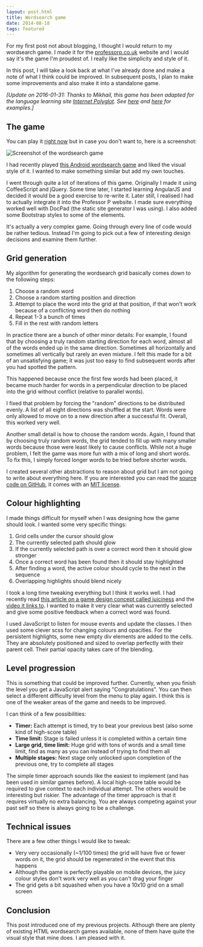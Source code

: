 ```yaml
---
layout: post.html
title: Wordsearch game
date: 2014-08-18
tags: featured
---
```


For my first post not about blogging, I thought I would return to my wordsearch game. I made it for the [professorp.co.uk](http://professorp.co.uk/games/wordsearch/) website and I would say it's the game I'm proudest of. I really like the simplicity and style of it. 

In this post, I will take a look back at what I've already done and make a note of what I think could be improved. In subsequent posts, I plan to make some improvements and also make it into a standalone game.

<!--more-->

*[Update on 2016-01-31: Thanks to Mikhail, this game has been adapted for the language learning site [Internet Polyglot](http://www.internetpolyglot.com/). See [here](http://www.internetpolyglot.com/word_search_game?lessonId=-2104301155) and [here](http://www.internetpolyglot.com/word_search_game?lessonId=-4602101160) for examples.]*

## The game

You can play it [right now](http://professorp.co.uk/games/wordsearch/) but in case you don't want to, here is a screenshot:

![Screenshot of the wordsearch game](/images/2014/wordsearch-game/wordsearch-screenshot.png)

I had recently played [this Android wordsearch game](https://play.google.com/store/apps/details?id=com.melimots.WordSearch&hl=en) and liked the visual style of it. I wanted to make something similar but add my own touches. 

I went through quite a lot of iterations of this game. Originally I made it using CoffeeScript and jQuery. Some time later, I started learning AngularJS and decided it would be a good exercise to re-write it. Later still, I realised I had to actually integrate it into the Professor P website. I made sure everything worked well with DocPad (the static site generator I was using). I also added some Bootstrap styles to some of the elements.

It's actually a very complex game. Going through every line of code would be rather tedious. Instead I'm going to pick out a few of interesting design decisions and examine them further. 

## Grid generation

My algorithm for generating the wordsearch grid basically comes down to the following steps:

1. Choose a random word
2. Choose a random starting position and direction
3. Attempt to place the word into the grid at that position, if that won't work because of a conflicting word then do nothing
4. Repeat 1-3 a bunch of times
5. Fill in the rest with random letters

In practice there are a bunch of other minor details: For example, I found that by choosing a truly random starting direction for each word, almost all of the words ended up in the same direction. Sometimes all horizontally and sometimes all vertically but rarely an even mixture. I felt this made for a bit of an unsatisfying game; it was just too easy to find subsequent words after you had spotted the pattern. 

This happened because once the first few words had been placed, it became much harder for words in a perpendicular direction to be placed into the grid without conflict (relative to parallel words).

I fixed that problem by forcing the "random" directions to be distributed evenly. A list of all eight directions was shuffled at the start. Words were only allowed to move on to a new direction after a successful fit. Overall, this worked very well.

Another small detail is how to choose the random words. Again, I found that by choosing truly random words, the grid tended to fill up with many smaller words because those were least likely to cause conflicts. While not a huge problem, I felt the game was more fun with a mix of long and short words. To fix this, I simply forced longer words to be tried before shorter words. 

I created several other abstractions to reason about grid but I am not going to write about everything here. If you are interested you can read the [source code on GitHub](https://github.com/davidxmoody/professorp.co.uk/tree/master/src/documents/games/wordsearch), it comes with an [MIT license](https://github.com/davidxmoody/professorp.co.uk/blob/master/LICENCE.md).

## Colour highlighting

I made things difficult for myself when I was designing how the game should look. I wanted some very specific things:

1. Grid cells under the cursor should glow
2. The currently selected path should glow
3. If the currently selected path is over a correct word then it should glow stronger
4. Once a correct word has been found then it should stay highlighted
5. After finding a word, the active colour should cycle to the next in the sequence
6. Overlapping highlights should blend nicely

I took a long time tweaking everything but I think it works well. I had recently read [this article on a game design concept called juiciness](http://codeincomplete.com/posts/2013/12/11/javascript_game_foundations_juiciness/) and the [video it links to](https://www.youtube.com/watch?v=Fy0aCDmgnxg). I wanted to make it very clear what was currently selected and give some positive feedback when a correct word was found.

I used JavaScript to listen for mouse events and update the classes. I then used some clever scss for changing colours and opacities. For the persistent highlights, some new empty div elements are added to the cells. They are absolutely positioned and sized to overlap perfectly with their parent cell. Their partial opacity takes care of the blending. 

## Level progression

This is something that could be improved further. Currently, when you finish the level you get a JavaScript alert saying "Congratulations". You can then select a different difficulty level from the menu to play again. I think this is one of the weaker areas of the game and needs to be improved. 

I can think of a few possibilities:

- **Timer:** Each attempt is timed, try to beat your previous best (also some kind of high-score table)
- **Time limit:** Stage is failed unless it is completed within a certain time
- **Large grid, time limit:** Huge grid with tons of words and a small time limit, find as many as you can instead of trying to find them all
- **Multiple stages:** Next stage only unlocked upon completion of the previous one, try to complete all stages

The simple timer approach sounds like the easiest to implement (and has been used in similar games before). A local high-score table would be required to give context to each individual attempt. The others would be interesting but riskier. The advantage of the timer approach is that it requires virtually no extra balancing. You are always competing against your past self so there is always going to be a challenge. 

## Technical issues

There are a few other things I would like to tweak:

- Very very occasionally (~1/100 times) the grid will have five or fewer words on it, the grid should be regenerated in the event that this happens
- Although the game is perfectly playable on mobile devices, the juicy colour styles don't work very well as you can't drag your finger
- The grid gets a bit squashed when you have a 10x10 grid on a small screen

## Conclusion

This post introduced one of my previous projects. Although there are plenty of existing HTML wordsearch games available, none of them have quite the visual style that mine does. I am pleased with it. 
